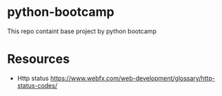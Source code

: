 # python-bootcamp
This repo containt base project by python bootcamp 

# Resources
- Http status
  https://www.webfx.com/web-development/glossary/http-status-codes/
